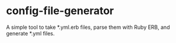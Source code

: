 # config-file-generator
A simple tool to take *.yml.erb files, parse them with Ruby ERB, and generate *.yml files.

